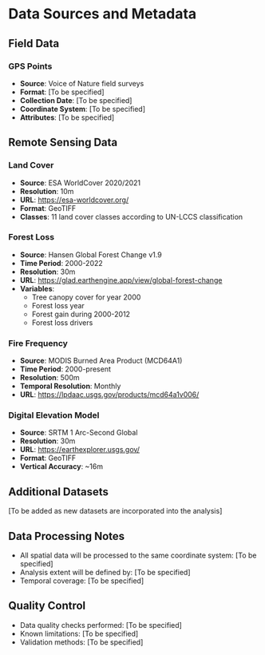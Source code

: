 # Data Sources and Metadata

## Field Data
### GPS Points
- **Source**: Voice of Nature field surveys
- **Format**: [To be specified]
- **Collection Date**: [To be specified]
- **Coordinate System**: [To be specified]
- **Attributes**: [To be specified]

## Remote Sensing Data

### Land Cover
- **Source**: ESA WorldCover 2020/2021
- **Resolution**: 10m
- **URL**: https://esa-worldcover.org/
- **Format**: GeoTIFF
- **Classes**: 11 land cover classes according to UN-LCCS classification

### Forest Loss
- **Source**: Hansen Global Forest Change v1.9
- **Time Period**: 2000-2022
- **Resolution**: 30m
- **URL**: https://glad.earthengine.app/view/global-forest-change
- **Variables**: 
  - Tree canopy cover for year 2000
  - Forest loss year
  - Forest gain during 2000-2012
  - Forest loss drivers

### Fire Frequency
- **Source**: MODIS Burned Area Product (MCD64A1)
- **Time Period**: 2000-present
- **Resolution**: 500m
- **Temporal Resolution**: Monthly
- **URL**: https://lpdaac.usgs.gov/products/mcd64a1v006/

### Digital Elevation Model
- **Source**: SRTM 1 Arc-Second Global
- **Resolution**: 30m
- **URL**: https://earthexplorer.usgs.gov/
- **Format**: GeoTIFF
- **Vertical Accuracy**: ~16m

## Additional Datasets
[To be added as new datasets are incorporated into the analysis]

## Data Processing Notes
- All spatial data will be processed to the same coordinate system: [To be specified]
- Analysis extent will be defined by: [To be specified]
- Temporal coverage: [To be specified]

## Quality Control
- Data quality checks performed: [To be specified]
- Known limitations: [To be specified]
- Validation methods: [To be specified] 
